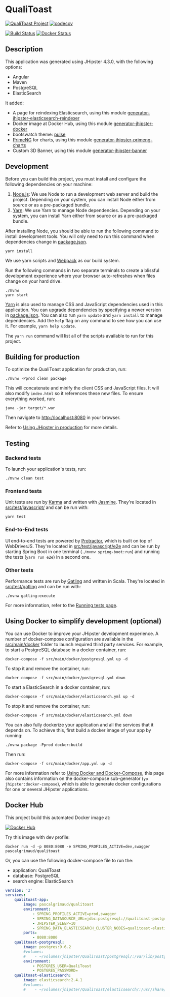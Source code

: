 # QualiToast

[![QualiToast Project][project-image]][project-url] [![codecov][codecov-image]][codecov-url]

[![Build Status][travis-image]][travis-url] [![Docker Status][circleci-image]][circleci-url]


## Description

This application was generated using JHipster 4.3.0, with the following options:
- Angular
- Maven
- PostgreSQL
- ElasticSearch

It added:

- A page for reindexing Elasticsearch, using this module [generator-jhipster-elasticsearch-reindexer](https://github.com/geraldhumphries/generator-jhipster-elasticsearch-reindexer)
- Docker image at Docker Hub, using this module [generator-jhipster-docker](https://github.com/pascalgrimaud/generator-jhipster-docker) 
- bootswatch theme: [pulse](https://bootswatch.com/4-alpha/pulse/)
- [PrimeNG](https://www.primefaces.org/primeng/#/) for charts, using this module [generator-jhipster-primeng-charts](https://github.com/pascalgrimaud/generator-jhipster-primeng-charts)
- Custom 3D Banner, using this module [generator-jhipster-banner](https://github.com/PierreBesson/generator-jhipster-banner)


## Development

Before you can build this project, you must install and configure the following dependencies on your machine:

1. [Node.js][]: We use Node to run a development web server and build the project.
   Depending on your system, you can install Node either from source or as a pre-packaged bundle.
2. [Yarn][]: We use Yarn to manage Node dependencies.
   Depending on your system, you can install Yarn either from source or as a pre-packaged bundle.

After installing Node, you should be able to run the following command to install development tools.
You will only need to run this command when dependencies change in [package.json](package.json).

    yarn install

We use yarn scripts and [Webpack][] as our build system.


Run the following commands in two separate terminals to create a blissful development experience where your browser
auto-refreshes when files change on your hard drive.

    ./mvnw
    yarn start

[Yarn][] is also used to manage CSS and JavaScript dependencies used in this application. You can upgrade dependencies by
specifying a newer version in [package.json](package.json). You can also run `yarn update` and `yarn install` to manage dependencies.
Add the `help` flag on any command to see how you can use it. For example, `yarn help update`.

The `yarn run` command will list all of the scripts available to run for this project.

## Building for production

To optimize the QualiToast application for production, run:

    ./mvnw -Pprod clean package

This will concatenate and minify the client CSS and JavaScript files. It will also modify `index.html` so it references these new files.
To ensure everything worked, run:

    java -jar target/*.war

Then navigate to [http://localhost:8080](http://localhost:8080) in your browser.

Refer to [Using JHipster in production][] for more details.


## Testing

### Backend tests

To launch your application's tests, run:

    ./mvnw clean test

### Frontend tests

Unit tests are run by [Karma][] and written with [Jasmine][]. They're located in [src/test/javascript/](src/test/javascript/) and can be run with:

    yarn test

### End-to-End tests

UI end-to-end tests are powered by [Protractor][], which is built on top of WebDriverJS. They're located in [src/test/javascript/e2e](src/test/javascript/e2e)
and can be run by starting Spring Boot in one terminal (`./mvnw spring-boot:run`) and running the tests (`yarn run e2e`) in a second one.

### Other tests

Performance tests are run by [Gatling][] and written in Scala. They're located in [src/test/gatling](src/test/gatling) and can be run with:

    ./mvnw gatling:execute

For more information, refer to the [Running tests page][].

## Using Docker to simplify development (optional)

You can use Docker to improve your JHipster development experience. A number of docker-compose configuration are available in the [src/main/docker](src/main/docker) folder to launch required third party services.
For example, to start a PostgreSQL database in a docker container, run:

    docker-compose -f src/main/docker/postgresql.yml up -d

To stop it and remove the container, run:

    docker-compose -f src/main/docker/postgresql.yml down

To start a ElasticSearch in a docker container, run:

    docker-compose -f src/main/docker/elasticsearch.yml up -d

To stop it and remove the container, run:

    docker-compose -f src/main/docker/elasticsearch.yml down

You can also fully dockerize your application and all the services that it depends on.
To achieve this, first build a docker image of your app by running:

    ./mvnw package -Pprod docker:build

Then run:

    docker-compose -f src/main/docker/app.yml up -d

For more information refer to [Using Docker and Docker-Compose][], this page also contains information on the docker-compose sub-generator (`yo jhipster:docker-compose`), which is able to generate docker configurations for one or several JHipster applications.


## Docker Hub

This project build this automated Docker image at:

[![Docker Hub][docker-image]][docker-url]

Try this image with dev profile:

    docker run -d -p 8080:8080 -e SPRING_PROFILES_ACTIVE=dev,swagger pascalgrimaud/qualitoast


Or, you can use the following docker-compose file to run the:

- application: QualiToast
- database: PostgreSQL
- search engine: ElasticSearch

```yaml
version: '2'
services:
    qualitoast-app:
        image: pascalgrimaud/qualitoast
        environment:
            - SPRING_PROFILES_ACTIVE=prod,swagger
            - SPRING_DATASOURCE_URL=jdbc:postgresql://qualitoast-postgresql:5432/QualiToast
            - JHIPSTER_SLEEP=10
            - SPRING_DATA_ELASTICSEARCH_CLUSTER_NODES=qualitoast-elasticsearch:9300
        ports:
            - 8080:8080
    qualitoast-postgresql:
        image: postgres:9.6.2
        #volumes:
        #    - ~/volumes/jhipster/QualiToast/postgresql/:/var/lib/postgresql/
        environment:
            - POSTGRES_USER=QualiToast
            - POSTGRES_PASSWORD=
    qualitoast-elasticsearch:
        image: elasticsearch:2.4.1
        #volumes:
        #    - ~/volumes/jhipster/QualiToast/elasticsearch/:/usr/share/elasticsearch/data/
``` 

[JHipster Homepage and latest documentation]: https://jhipster.github.io
[JHipster 4.3.0 archive]: https://jhipster.github.io/documentation-archive/v4.3.0

[Using JHipster in development]: https://jhipster.github.io/documentation-archive/v4.3.0/development/
[Using Docker and Docker-Compose]: https://jhipster.github.io/documentation-archive/v4.3.0/docker-compose
[Using JHipster in production]: https://jhipster.github.io/documentation-archive/v4.3.0/production/
[Running tests page]: https://jhipster.github.io/documentation-archive/v4.3.0/running-tests/
[Setting up Continuous Integration]: https://jhipster.github.io/documentation-archive/v4.3.0/setting-up-ci/

[Gatling]: http://gatling.io/
[Node.js]: https://nodejs.org/
[Yarn]: https://yarnpkg.org/
[Webpack]: https://webpack.github.io/
[Angular CLI]: https://cli.angular.io/
[BrowserSync]: http://www.browsersync.io/
[Karma]: http://karma-runner.github.io/
[Jasmine]: http://jasmine.github.io/2.0/introduction.html
[Protractor]: https://angular.github.io/protractor/
[Leaflet]: http://leafletjs.com/
[DefinitelyTyped]: http://definitelytyped.org/

[travis-image]: https://travis-ci.org/pascalgrimaud/qualitoast.svg?branch=master
[travis-url]: https://travis-ci.org/pascalgrimaud/qualitoast/branches

[circleci-image]: https://circleci.com/gh/pascalgrimaud/qualitoast/tree/master.png
[circleci-url]: https://circleci.com/gh/pascalgrimaud/qualitoast

[codecov]: https://codecov.io
[codecov-image]: https://codecov.io/gh/pascalgrimaud/qualitoast/branch/master/graph/badge.svg
[codecov-url]: https://codecov.io/gh/pascalgrimaud/qualitoast

[docker-image]: https://img.shields.io/badge/docker%20hub-pascalgrimaud%2Fqualitoast-blue.svg?style=flat 
[docker-url]: https://hub.docker.com/r/pascalgrimaud/qualitoast/

[project-image]: https://img.shields.io/badge/project-qualitoast-593196.svg
[project-url]: https://github.com/pascalgrimaud/qualitoast
